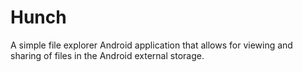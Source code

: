 # Hunch
A simple file explorer Android application that allows for viewing and sharing of files in the Android external storage. 

